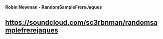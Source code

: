 **Robin Newman - RandomSampleFrereJaques**

https://soundcloud.com/sc3rbnman/randomsamplefrerejaques
---
